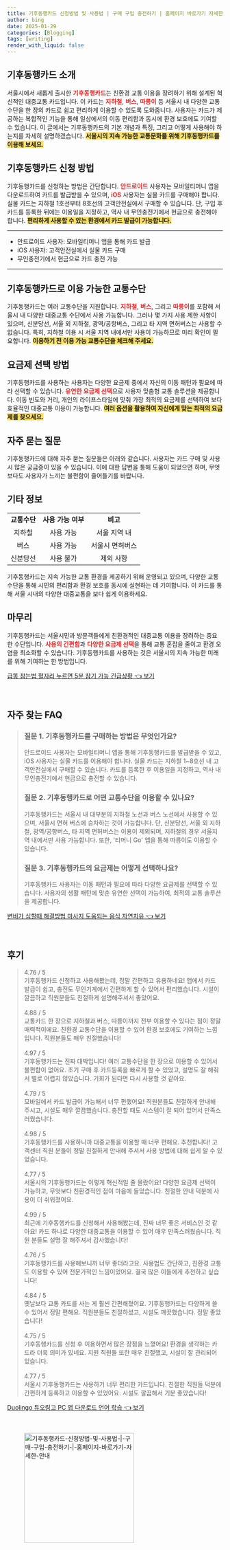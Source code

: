 ```yaml
---
title: 기후동행카드 신청방법 및 사용법 | 구매 구입 충전하기 | 홈페이지 바로가기 자세한 안내
author: bing
date: 2025-01-29
categories: [Blogging]
tags: [writing]
render_with_liquid: false
---
```



<h2 id='기후동행카드_소개'>기후동행카드 소개</h2>

<p>서울시에서 새롭게 출시한 <b><span style="color: #ee2323;">기후동행카드</span></b>는 친환경 교통 이용을 장려하기 위해 설계된 혁신적인 대중교통 카드입니다. 이 카드는 <b><span style="color: #ee2323;">지하철</span></b>, <b><span style="color: #ee2323;">버스</span></b>, <b><span style="color: #ee2323;">따릉이</span></b> 등 서울시 내 다양한 교통수단을 한 장의 카드로 쉽고 편리하게 이용할 수 있도록 도와줍니다. 사용자는 카드가 제공하는 복합적인 기능을 통해 일상에서의 이동 편리함과 동시에 환경 보호에도 기여할 수 있습니다. 이 글에서는 기후동행카드의 기본 개념과 특징, 그리고 어떻게 사용해야 하는지를 자세히 설명하겠습니다. <b><span style="background-color: #ffe066;">서울시의 지속 가능한 교통문화를 위해 기후동행카드를 이용해 보세요.</span></b></p>

<h2 id='기후동행카드_신청방법'>기후동행카드 신청 방법</h2>

<p>기후동행카드를 신청하는 방법은 간단합니다. <b><span style="color: #ee2323;">안드로이드</span></b> 사용자는 모바일티머니 앱을 다운로드하여 카드를 발급받을 수 있으며, <b><span style="color: #ee2323;">iOS</span></b> 사용자는 실물 카드를 구매해야 합니다. 실물 카드는 지하철 1호선부터 8호선의 고객안전실에서 구매할 수 있습니다. 단, 구입 후 카드를 등록한 뒤에는 이용일을 지정하고, 역사 내 무인충전기에서 현금으로 충전해야 합니다. <b><span style="background-color: #ffe066;">편리하게 사용할 수 있는 환경에서 카드 발급이 가능합니다.</span></b></p>

<hr />

<ul>
    <li>안드로이드 사용자: 모바일티머니 앱을 통해 카드 발급</li>
    <li>iOS 사용자: 고객안전실에서 실물 카드 구매</li>
    <li>무인충전기에서 현금으로 카드 충전 가능</li>
</ul>

<hr />

<h2 id='교통수단_이용'>기후동행카드로 이용 가능한 교통수단</h2>

<p>기후동행카드는 여러 교통수단을 지원합니다. <b><span style="color: #ee2323;">지하철</span></b>, <b><span style="color: #ee2323;">버스</span></b>, 그리고 <b><span style="color: #ee2323;">따릉이</span></b>를 포함해 서울시 내 다양한 대중교통 수단에서 사용 가능합니다. 그러나 몇 가지 사용 제한 사항이 있으며, 신분당선, 서울 외 지하철, 광역/공항버스, 그리고 타 지역 면허버스는 사용할 수 없습니다. 특히, 지하철 이용 시 서울 지역 내에서만 사용이 가능하므로 미리 확인이 필요합니다. <b><span style="background-color: #ffe066;">이용하기 전 이용 가능 교통수단을 체크해 주세요.</span></b></p>

<h2 id='요금제_선택'>요금제 선택 방법</h2>

<p>기후동행카드를 사용하는 사용자는 다양한 요금제 중에서 자신의 이동 패턴과 필요에 따라 선택할 수 있습니다. <b><span style="color: #ee2323;">유연한 요금제 선택</span></b>으로 사용자 맞춤형 교통 솔루션을 제공합니다. 이동 빈도와 거리, 개인의 라이프스타일에 맞춰 가장 최적의 요금제를 선택하여 보다 효율적인 대중교통 이용이 가능합니다. <b><span style="background-color: #ffe066;">여러 옵션을 활용하여 자신에게 맞는 최적의 요금제를 찾으세요.</span></b></p>

<h2 id='자주_묻는_질문'>자주 묻는 질문</h2>

<p>기후동행카드에 대해 자주 묻는 질문들은 아래와 같습니다. 사용자는 카드 구매 및 사용 시 많은 궁금증이 있을 수 있습니다. 이에 대한 답변을 통해 도움이 되었으면 하며, 무엇보다도 사용자가 느끼는 불편함이 줄어들기를 바랍니다.</p>

<h2 id='기타_정보'>기타 정보</h2>

<table>
    <tr>
        <td style="text-align: center; height: 17px;"><b>교통수단</b></td>
        <td style="text-align: center; height: 17px;"><b>사용 가능 여부</b></td>
        <td style="text-align: center; height: 17px;"><b>비고</b></td>
    </tr>
    <tr>
        <td style="text-align: center;">지하철</td>
        <td style="text-align: center;">사용 가능</td>
        <td style="text-align: center;">서울 지역 내</td>
    </tr>
    <tr>
        <td style="text-align: center;">버스</td>
        <td style="text-align: center;">사용 가능</td>
        <td style="text-align: center;">서울시 면허버스</td>
    </tr>
    <tr>
        <td style="text-align: center;">신분당선</td>
        <td style="text-align: center;">사용 불가</td>
        <td style="text-align: center;">제외 사항</td>
    </tr>
</table>

<p>기후동행카드는 지속 가능한 교통 환경을 제공하기 위해 운영되고 있으며, 다양한 교통수단을 통해 시민의 편리함과 환경 보호를 동시에 실현하는 데 기여합니다. 이 카드를 통해 서울 시내의 다양한 대중교통을 보다 쉽게 이용하세요.</p>

<h2 id='마무리'>마무리</h2>

<p>기후동행카드는 서울시민과 방문객들에게 친환경적인 대중교통 이용을 장려하는 중요한 수단입니다. <b><span style="color: #ee2323;">사용의 간편함</span></b>과 <b><span style="color: #ee2323;">다양한 요금제 선택</span></b>을 통해 교통 혼잡을 줄이고 환경 오염을 최소화할 수 있습니다. 기후동행카드를 사용하는 것은 서울시의 지속 가능한 미래를 위해 기여하는 한 방법입니다.</p>


<p><a class="click-button" title="급똥 참는법 혈자리 누르면 5분 참기 가능 긴급상황" href="https://blackassets.github.io/posts/%EA%B8%89%EB%98%A5-%EC%B0%B8%EB%8A%94%EB%B2%95-%ED%98%88%EC%9E%90%EB%A6%AC-%EB%88%84%EB%A5%B4%EB%A9%B4-5%EB%B6%84-%EC%B0%B8%EA%B8%B0-%EA%B0%80%EB%8A%A5-%EA%B8%B4%EA%B8%89%EC%83%81%ED%99%A9/" rel="dofollow">급똥 참는법 혈자리 누르면 5분 참기 가능 긴급상황 👈 보기</a></p><br>
<h2 id='자주_찾는_FAQ'>자주 찾는 FAQ</h2>
<div itemscope="" itemtype="https://schema.org/FAQPage"> 
<blockquote> 
<div itemscope="" itemprop="mainEntity" itemtype="https://schema.org/Question"> 
<h3 itemprop="name">질문 1. 기후동행카드를 구매하는 방법은 무엇인가요?</h3> 
<div itemscope="" itemprop="acceptedAnswer" itemtype="https://schema.org/Answer"> 
<span itemprop="text"> 
<p>안드로이드 사용자는 모바일티머니 앱을 통해 기후동행카드를 발급받을 수 있고, iOS 사용자는 실물 카드를 이용해야 합니다. 실물 카드는 지하철 1~8호선 내 고객안전실에서 구매할 수 있습니다. 카드를 등록한 후 이용일을 지정하고, 역사 내 무인충전기에서 현금으로 충전할 수 있습니다.</p> 
</span> 
</div> 
</div> 
<div itemscope="" itemprop="mainEntity" itemtype="https://schema.org/Question"> 
<h3 itemprop="name">질문 2. 기후동행카드로 어떤 교통수단을 이용할 수 있나요?</h3> 
<div itemscope="" itemprop="acceptedAnswer" itemtype="https://schema.org/Answer"> 
<span itemprop="text"> 
<p>기후동행카드는 서울시 내 대부분의 지하철 노선과 버스 노선에서 사용할 수 있으며, 서울시 면허 버스에 승차하는 것이 가능합니다. 단, 신분당선, 서울 외 지하철, 광역/공항버스, 타 지역 면허버스는 이용이 제외되며, 지하철의 경우 서울지역 내에서만 사용 가능합니다. 또한, '티머니 Go' 앱을 통해 따릉이도 이용할 수 있습니다.</p> 
</span> 
</div> 
</div> 
<div itemscope="" itemprop="mainEntity" itemtype="https://schema.org/Question"> 
<h3 itemprop="name">질문 3. 기후동행카드의 요금제는 어떻게 선택하나요?</h3> 
<div itemscope="" itemprop="acceptedAnswer" itemtype="https://schema.org/Answer"> 
<span itemprop="text"> 
<p>기후동행카드 사용자는 이동 패턴과 필요에 따라 다양한 요금제를 선택할 수 있습니다. 사용자의 생활 패턴에 맞춘 유연한 선택이 가능하여, 최적의 교통 솔루션을 제공합니다.</p> 
</span> 
</div> 
</div> 
</blockquote> 
</div>
<p><a class="click-button" title="변비가 심할때 해결방법 마사지 도움되는 음식 자연치유" href="https://blackassets.github.io/posts/%EB%B3%80%EB%B9%84%EA%B0%80-%EC%8B%AC%ED%95%A0%EB%95%8C-%ED%95%B4%EA%B2%B0%EB%B0%A9%EB%B2%95-%EB%A7%88%EC%82%AC%EC%A7%80-%EB%8F%84%EC%9B%80%EB%90%98%EB%8A%94-%EC%9D%8C%EC%8B%9D-%EC%9E%90%EC%97%B0%EC%B9%98%EC%9C%A0/" rel="dofollow">변비가 심할때 해결방법 마사지 도움되는 음식 자연치유 👈 보기</a></p><br>
<h2 id='후기'>후기</h2>
<div itemscope itemtype="https://schema.org/Product">
  <blockquote>
  <div itemprop="review" itemscope itemtype="https://schema.org/Review">
      <div itemprop="reviewRating" itemscope itemtype="https://schema.org/Rating"> <span itemprop="ratingValue">4.76</span> / <span itemprop="bestRating">5</span> </div>
      <span itemprop="reviewBody">기후동행카드 신청하고 사용해봤는데, 정말 간편하고 유용하네요! 앱에서 카드 발급이 쉽고, 충전도 무인기계에서 간편하게 할 수 있어서 편리했습니다. 시설이 깔끔하고 직원분들도 친절하게 설명해주셔서 좋았어요.</span>
  </div>
  <br>
  <div itemprop="review" itemscope itemtype="https://schema.org/Review">
      <div itemprop="reviewRating" itemscope itemtype="https://schema.org/Rating"> <span itemprop="ratingValue">4.88</span> / <span itemprop="bestRating">5</span> </div>
      <span itemprop="reviewBody">교통카드 한 장으로 지하철과 버스, 따릉이까지 전부 이용할 수 있다는 점이 정말 매력적이에요. 친환경 교통수단을 이용할 수 있어 환경 보호에도 기여하는 느낌입니다. 직원분들도 매우 친절했습니다!</span>
  </div>
  <br>
  <div itemprop="review" itemscope itemtype="https://schema.org/Review">
      <div itemprop="reviewRating" itemscope itemtype="https://schema.org/Rating"> <span itemprop="ratingValue">4.97</span> / <span itemprop="bestRating">5</span> </div>
      <span itemprop="reviewBody">기후동행카드는 진짜 대박입니다! 여러 교통수단을 한 장으로 이용할 수 있어서 불편함이 없어요. 초기 구매 후 카드등록을 빠르게 할 수 있었고, 설명도 잘 해줘서 별로 어렵지 않았습니다. 기회가 된다면 다시 사용할 것 같아요.</span>
  </div>
  <br>
  <div itemprop="review" itemscope itemtype="https://schema.org/Review">
      <div itemprop="reviewRating" itemscope itemtype="https://schema.org/Rating"> <span itemprop="ratingValue">4.79</span> / <span itemprop="bestRating">5</span> </div>
      <span itemprop="reviewBody">모바일에서 카드 발급이 가능해서 너무 편했어요! 직원분들도 친절하게 안내해 주시고, 시설도 매우 깔끔했습니다. 충전할 때도 시스템이 잘 되어 있어서 만족스러웠습니다.</span>
  </div>
  <br>
  <div itemprop="review" itemscope itemtype="https://schema.org/Review">
      <div itemprop="reviewRating" itemscope itemtype="https://schema.org/Rating"> <span itemprop="ratingValue">4.98</span> / <span itemprop="bestRating">5</span> </div>
      <span itemprop="reviewBody">기후동행카드를 사용하니까 대중교통을 이용할 때 너무 편해요. 추천합니다! 고객센터 직원 분들이 정말 친절하게 안내해 주셔서 사용 방법에 대해 쉽게 알 수 있었습니다.</span>
  </div>
  <br>
  <div itemprop="review" itemscope itemtype="https://schema.org/Review">
      <div itemprop="reviewRating" itemscope itemtype="https://schema.org/Rating"> <span itemprop="ratingValue">4.77</span> / <span itemprop="bestRating">5</span> </div>
      <span itemprop="reviewBody">서울시의 기후동행카드는 이렇게 혁신적일 줄 몰랐어요! 다양한 요금제 선택이 가능하고, 무엇보다 친환경적인 점이 마음에 들었습니다. 친절한 안내 덕분에 사용이 더 쉬워졌어요.</span>
  </div>
  <br>
  <div itemprop="review" itemscope itemtype="https://schema.org/Review">
      <div itemprop="reviewRating" itemscope itemtype="https://schema.org/Rating"> <span itemprop="ratingValue">4.99</span> / <span itemprop="bestRating">5</span> </div>
      <span itemprop="reviewBody">최근에 기후동행카드를 신청해서 사용해봤는데, 진짜 너무 좋은 서비스인 것 같아요! 카드 하나로 다양한 대중교통을 이용할 수 있어 매우 만족스러웠습니다. 직원 분들도 설명 잘 해주셔서 감사했습니다!</span>
  </div>
  <br>
  <div itemprop="review" itemscope itemtype="https://schema.org/Review">
      <div itemprop="reviewRating" itemscope itemtype="https://schema.org/Rating"> <span itemprop="ratingValue">4.76</span> / <span itemprop="bestRating">5</span> </div>
      <span itemprop="reviewBody">기후동행카드를 사용해보니까 너무 좋더라고요. 사용법도 간단하고, 친환경 교통도 이용할 수 있어 전문가적인 느낌이었어요. 결국 많은 이들에게 추천하고 싶습니다!</span>
  </div>
  <br>
  <div itemprop="review" itemscope itemtype="https://schema.org/Review">
      <div itemprop="reviewRating" itemscope itemtype="https://schema.org/Rating"> <span itemprop="ratingValue">4.84</span> / <span itemprop="bestRating">5</span> </div>
      <span itemprop="reviewBody">옛날보다 교통 카드를 사는 게 훨씬 간편해졌어요. 기후동행카드는 다양하게 쓸 수 있어서 정말 편해요. 직원분들도 친절하셨고, 시설도 깨끗했습니다. 정말 좋았습니다!</span>
  </div>
  <br>
  <div itemprop="review" itemscope itemtype="https://schema.org/Review">
      <div itemprop="reviewRating" itemscope itemtype="https://schema.org/Rating"> <span itemprop="ratingValue">4.75</span> / <span itemprop="bestRating">5</span> </div>
      <span itemprop="reviewBody">기후동행카드를 신청 후 이용하면서 많은 장점을 느꼈어요! 환경을 생각하는 카드라 더욱 의미가 있네요. 지원 직원들 또한 매우 친절했고, 시설이 잘 관리되어 있습니다.</span>
  </div>
  <br>
  <div itemprop="review" itemscope itemtype="https://schema.org/Review">
      <div itemprop="reviewRating" itemscope itemtype="https://schema.org/Rating"> <span itemprop="ratingValue">4.77</span> / <span itemprop="bestRating">5</span> </div>
      <span itemprop="reviewBody">서울시 기후동행카드는 사용하기 너무 편리한 카드입니다. 친절한 직원들 덕분에 간편하게 등록하고 이용할 수 있었어요. 시설도 깔끔해서 기분 좋았습니다!</span>
  </div>
  </blockquote>
</div>
<p><a class="click-button" title="Duolingo 듀오링고 PC 앱 다운로드 언어 학습" href="https://blackassets.github.io/posts/Duolingo-%EB%93%80%EC%98%A4%EB%A7%81%EA%B3%A0-PC-%EC%95%B1-%EB%8B%A4%EC%9A%B4%EB%A1%9C%EB%93%9C-%EC%96%B8%EC%96%B4-%ED%95%99%EC%8A%B5/" rel="dofollow">Duolingo 듀오링고 PC 앱 다운로드 언어 학습 👈 보기</a></p><br>
<figure class="image"><img src="https://blackassets.github.io/assets/img/thumbnail/기후동행카드-신청방법-및-사용법-|-구매-구입-충전하기-|-홈페이지-바로가기-자세한-안내.webp" alt="기후동행카드-신청방법-및-사용법-|-구매-구입-충전하기-|-홈페이지-바로가기-자세한-안내" width="256" height="256"></figure>